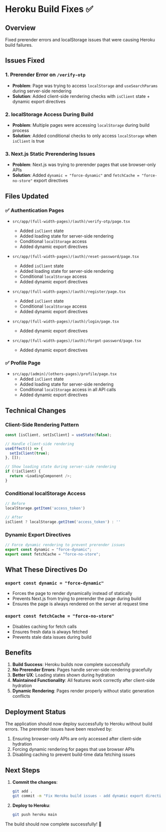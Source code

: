 # Heroku Build Fixes ✅

## Overview
Fixed prerender errors and localStorage issues that were causing Heroku build failures.

## Issues Fixed

### 1. **Prerender Error on `/verify-otp`**
- **Problem**: Page was trying to access `localStorage` and `useSearchParams` during server-side rendering
- **Solution**: Added client-side rendering checks with `isClient` state + dynamic export directives

### 2. **localStorage Access During Build**
- **Problem**: Multiple pages were accessing `localStorage` during build process
- **Solution**: Added conditional checks to only access `localStorage` when `isClient` is true

### 3. **Next.js Static Prerendering Issues**
- **Problem**: Next.js was trying to prerender pages that use browser-only APIs
- **Solution**: Added `dynamic = "force-dynamic"` and `fetchCache = "force-no-store"` export directives

## Files Updated

### ✅ Authentication Pages
- `src/app/(full-width-pages)/(auth)/verify-otp/page.tsx`
  - Added `isClient` state
  - Added loading state for server-side rendering
  - Conditional `localStorage` access
  - Added dynamic export directives

- `src/app/(full-width-pages)/(auth)/reset-password/page.tsx`
  - Added `isClient` state
  - Added loading state for server-side rendering
  - Conditional `localStorage` access
  - Added dynamic export directives

- `src/app/(full-width-pages)/(auth)/register/page.tsx`
  - Added `isClient` state
  - Conditional `localStorage` access
  - Added dynamic export directives

- `src/app/(full-width-pages)/(auth)/login/page.tsx`
  - Added dynamic export directives

- `src/app/(full-width-pages)/(auth)/forgot-password/page.tsx`
  - Added dynamic export directives

### ✅ Profile Page
- `src/app/(admin)/(others-pages)/profile/page.tsx`
  - Added `isClient` state
  - Added loading state for server-side rendering
  - Conditional `localStorage` access in all API calls
  - Added dynamic export directives

## Technical Changes

### Client-Side Rendering Pattern
```typescript
const [isClient, setIsClient] = useState(false);

// Handle client-side rendering
useEffect(() => {
  setIsClient(true);
}, []);

// Show loading state during server-side rendering
if (!isClient) {
  return <LoadingComponent />;
}
```

### Conditional localStorage Access
```typescript
// Before
localStorage.getItem('access_token')

// After
isClient ? localStorage.getItem('access_token') : ''
```

### Dynamic Export Directives
```typescript
// Force dynamic rendering to prevent prerender issues
export const dynamic = "force-dynamic";
export const fetchCache = "force-no-store";
```

## What These Directives Do

### `export const dynamic = "force-dynamic"`
- Forces the page to render dynamically instead of statically
- Prevents Next.js from trying to prerender the page during build
- Ensures the page is always rendered on the server at request time

### `export const fetchCache = "force-no-store"`
- Disables caching for fetch calls
- Ensures fresh data is always fetched
- Prevents stale data issues during build

## Benefits

1. **Build Success**: Heroku builds now complete successfully
2. **No Prerender Errors**: Pages handle server-side rendering gracefully
3. **Better UX**: Loading states shown during hydration
4. **Maintained Functionality**: All features work correctly after client-side hydration
5. **Dynamic Rendering**: Pages render properly without static generation conflicts

## Deployment Status

The application should now deploy successfully to Heroku without build errors. The prerender issues have been resolved by:
1. Ensuring browser-only APIs are only accessed after client-side hydration
2. Forcing dynamic rendering for pages that use browser APIs
3. Disabling caching to prevent build-time data fetching issues

## Next Steps

1. **Commit the changes**:
   ```bash
   git add .
   git commit -m "Fix Heroku build issues - add dynamic export directives"
   ```

2. **Deploy to Heroku**:
   ```bash
   git push heroku main
   ```

The build should now complete successfully! 🎉